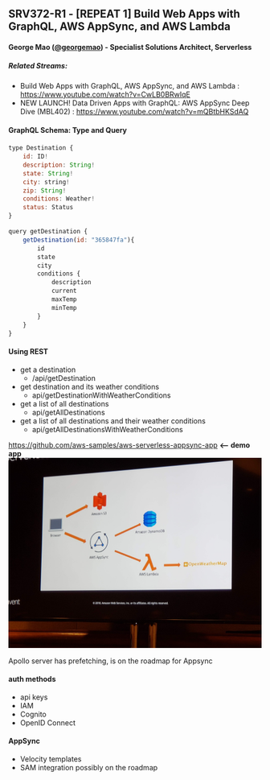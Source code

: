 ## SRV372-R1 - [REPEAT 1] Build Web Apps with GraphQL, AWS AppSync, and AWS Lambda

#### George Mao ([@georgemao](https://twitter.com/georgemao)) - Specialist Solutions Architect, Serverless

##### Related Streams: 
- Build Web Apps with GraphQL, AWS AppSync, and AWS Lambda : https://www.youtube.com/watch?v=CwLB0BRwIqE
- NEW LAUNCH! Data Driven Apps with GraphQL: AWS AppSync Deep Dive (MBL402) : https://www.youtube.com/watch?v=mQBtbHKSdAQ

#### GraphQL Schema: Type and Query
```javascript
type Destination {
	id: ID!
	description: String!
	state: String!
	city: string!
	zip: String!
	conditions: Weather!
	status: Status
}
```
```javascript
query getDestination {
	getDestination(id: "365847fa"){
		id
		state
		city
		conditions {
			description
			current
			maxTemp
			minTemp
		}
	}
}
```

#### Using REST
- get a destination
	- /api/getDestination
- get destination and its weather conditions
	- api/getDestinationWithWeatherConditions
- get a list of all destinations
	- api/getAllDestinations
- get a list of all destinations and their weather conditions
	- api/getAllDestinationsWithWeatherConditions

https://github.com/aws-samples/aws-serverless-appsync-app  **<-- demo app**
![  ](../images/20181129_131452.jpg)

Apollo server has prefetching, is on the roadmap for Appsync

#### auth methods
- api keys
- IAM
- Cognito
- OpenID Connect

#### AppSync
- Velocity templates
- SAM integration possibly on the roadmap

